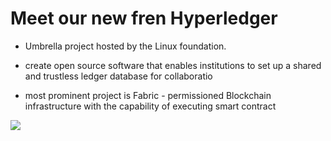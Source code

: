 # Meet our new fren Hyperledger

<div grid="~ cols-2 gap-2" m="t-2">
<div>

- Umbrella project hosted by the Linux foundation.

-  create open source software that enables institutions to set up a shared and trustless ledger database for collaboratio

- most prominent project is Fabric - permissioned Blockchain  infrastructure with the capability of executing smart contract

</div>
  <div>
    <img border="rounded" src="/anime-wave-2.gif">
  </div>
</div>